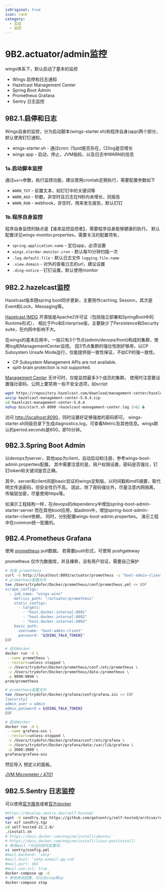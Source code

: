 ```yaml
---
isOriginal: true
icon: rank
category:
  - 实战
  - 监控
---
```


# 9B2.actuator/admin监控

wings体系下，默认启动了基本的监控

* Wings 启停和日志通知
* Hazelcast Management Center
* Spring Boot Admin
* Prometheus Grafana
* Sentry 日志监控

## 9B2.1.启停和日志

Wings自身的监控，分为启动脚本(wings-starter.sh)和程序自身(app)两个部分，默认使用钉钉通知。

* wings-starter.sh - 通过cron: (1)pid是否存在，(2)log是否增长
* wings app - 启动，停止，JVM指标，以及日志中WARN的信息

### 1a.启动脚本监控

通过`warn`参数，执行监控功能，建议使用crontab定期执行，需要配置参数如下

* `WARN_TXT` - 前置文本，如钉钉中的关键词等
* `WARN_AGO` - 秒数，非空时且日志在N秒内未增长，则报告
* `WARN_RUN` - webhook，非空时，用来发生报告，默认钉钉

### 1b.程序自身监控

程序自身监控的缺点是【谁来监控监控者】，需要程序自身能够健康的执行。
默认配置详见wings-monitor.properties，需要关注的配置项有，

* `spring.application.name` - 定位app，必须设置
* `wings.slardar.monitor.cron` - 默认每10分钟扫描一次
* `.log.default.file` - 默认日志文件 `logging.file.name`
* `.view.domain` - 对外的查看日志的url，建议设置
* `.ding-notice` - 钉钉设置，默认使用monitor

## 9B2.2.hazelcast监控

Hazelcast版本随spring boot同步更新，主要用作caching, Session，其次是Event和Lock，Messaging等。

[Hazelcast IMDG](https://docs.hazelcast.com/imdg/4.2/) 开源版是Apache2许可证（包括独立部署和SpringBoot中的Runtime形式），
相比于Pro和Enterprise版，主要缺少了Persistence和Security suite，在内网中影响不大。

在wings的基本应用中，一般只有3个节点(admin/devops/front)构成的集群，使用log和ManagementCenter监控。
因3节点集群的强壮性刚好够用，以CP Subsystem Unsafe Mode运行，仅能提供弱一致性保证，不如CP的强一致性。

* CP Subsystem Management APIs are not available.
* split-brain protection is not supported.

[Management Center](https://docs.hazelcast.com/management-center/5.0/) 无许可时，仅能监控最多3个成员的集群。
使用时注意要设置强壮密码，公网上要禁用一些不安全选项，如script

```bash
wget https://repository.hazelcast.com/download/management-center/hazelcast-management-center-5.0.4.zip
unzip hazelcast-management-center-5.0.4.zip
cd hazelcast-management-center-5.0.4
nohup bin/start.sh 8090 >hazelcast-management-center.log 2>&1 &
```

访问 <http://localhost:8090>，同时设置好足够强度的密码即可。
wings-starter.sh同级目录下生成diagnostics.log，可查看Metric及其他信息。wings默认的period.seconds是600，即10分钟。

## 9B2.3.Spring Boot Admin

以devops为server，其他app为client，自动启动和注册，参考wings-boot-admin.properties配置。
其中需要注意的是，用户权限设置，密码是否强壮，钉钉token和关键词是否正确。

其中，server和client间是basic验证的wings定制版，以时间戳和md5摘要，取代明文传送密码，但安全性仍不高。
因此，除了密码强壮外，尽量注意内网隔离，传输层加密，尽量使用https等。

如演示工程结构一样，在devops的dependency中增加spring-boot-admin-starter-server
而在其他boot应用，如admin中，增加spring-boot-admin-starter-client依赖。
同时，分别配置wings-boot-admin.properties。 演示工程中在common统一配置的。

## 9B2.4.Prometheus Grafana

使用 [prometheus](https://prometheus.io/docs/prometheus/latest/getting_started/) pull数据。
若需要push形式，可使用 pushgateway

prometheus 仅作为数据库，并且裸奔，没有用户验证，需要自己保护

```bash
# 检查 prometheus
curl -G http://localhost:8093/actuator/prometheus -u "boot-admin-client:${DING_TALK_TOKEN}"
# prometheus配置文件
tee /Users/trydofor/Docker/prometheus/conf/prometheus.yml << EOF
scrape_configs:
  - job_name: "wings-winx"
    metrics_path: "/actuator/prometheus"
    static_configs:
      - targets: 
        - "host.docker.internal:8091"
        - "host.docker.internal:8092"
        - "host.docker.internal:8093"
    basic_auth:
      username: "boot-admin-client"
      password: "${DING_TALK_TOKEN}"
EOF

# 启动docker
docker run -d \
 --name prometheus \
 --restart=unless-stopped \
 -v /Users/trydofor/Docker/prometheus/conf:/etc/prometheus \
 -v /Users/trydofor/Docker/prometheus/data:/prometheus \
 -p 9090:9090 \
prom/prometheus

# prometheus配置文件
tee /Users/trydofor/Docker/grafana/conf/grafana.ini << EOF
[security]
admin_user = admin
admin_password = ${DING_TALK_TOKEN}
EOF

# 启动docker
docker run -d \
 --name grafana-oss \
 --restart=unless-stopped \
 -v /Users/trydofor/Docker/grafana/conf:/etc/grafana \
 -v /Users/trydofor/Docker/grafana/data:/var/lib/grafana \
 -p 3000:3000 \
grafana/grafana-oss
```

然后导入 预定义的面板。

[JVM Micrometer / 4701](https://grafana.com/grafana/dashboards/4701)

## 9B2.5.Sentry 日志监控

可以使用[官方服务](https://sentry.io)或者[官方docker](https://github.com/getsentry/self-hosted)

```bash
#https://develop.sentry.dev/self-hosted/
wget -O sendtry.tgz https://github.com/getsentry/self-hosted/archive/refs/tags/22.2.0.tar.gz 
tar xzf sendtry.tgz
cd self-hosted-22.2.0/
./install.sh
# https://docs.docker.com/engine/install/ubuntu/
# https://docs.docker.com/engine/install/linux-postinstall/
# 修改mail.*对应的邮件配置项，
vi sentry/config.yml
#mail.backend: 'smtp'
#mail.host: 'smtp.exmail.qq.com'
#mail.port: 465
#mail.use-ssl: true
docker-compose up -d
# 修改其他配置，可以先stop再up
docker-compose stop
```
